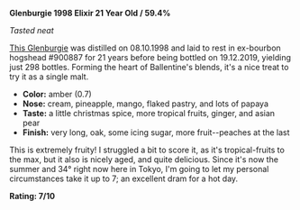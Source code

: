 **Glenburgie 1998 Elixir 21 Year Old / 59.4%**

*Tasted neat*

[This Glenburgie](https://www.whiskybase.com/whiskies/whisky/159185/glenburgie-1998-eld) was distilled on 08.10.1998 and laid to rest in ex-bourbon hogshead #900887 for 21 years before being bottled on 19.12.2019, yielding just 298 bottles.  Forming the heart of Ballentine's blends, it's a nice treat to try it as a single malt.

* **Color:** amber (0.7)
* **Nose:** cream, pineapple, mango, flaked pastry, and lots of papaya
* **Taste:** a little christmas spice, more tropical fruits, ginger, and asian pear
* **Finish:** very long, oak, some icing sugar, more fruit--peaches at the last

This is extremely fruity!  I struggled a bit to score it, as it's tropical-fruits to the max, but it also is nicely aged, and quite delicious.  Since it's now the summer and 34° right now here in Tokyo, I'm going to let my personal circumstances take it up to 7; an excellent dram for a hot day.

**Rating: 7/10**
